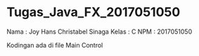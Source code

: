 # Tugas_Java_FX_2017051050

Nama  : Joy Hans Christabel Sinaga
Kelas : C
NPM   : 2017051050

Kodingan ada di file Main Control
